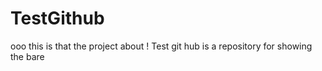 # TestGithub


ooo this is that the project about !
Test git hub is a repository for showing the bare